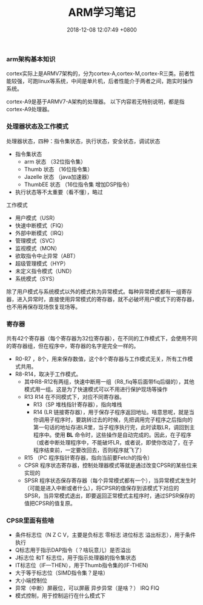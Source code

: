﻿---
layout: post
title: ARM学习笔记
date: 2018-12-08 12:07:49 +0800
categories: 技术 硬件
issue_id: 43
---
### arm架构基本知识
cortex实际上是ARMV7架构的，分为cortex-A,cortex-M,cortex-R三类。前者性能较强，可跑linux等系统，中间是单片机，后者性能介于两者之间，跑实时操作系统。

cortex-A9是基于ARMV7-A架构的处理器。
以下内容若无特别说明，都是指cortex-A9处理器。

### 处理器状态及工作模式
处理器状态，四种：指令集状态，执行状态，安全状态，调试状态

- 指令集状态
    - arm 状态 （32位指令集）
    - Thumb 状态 （16位指令集）
    - Jazelle 状态 （java加速器）
    - ThumbEE 状态 （16位指令集 增加DSP指令）
- 执行状态等不太重要（看不懂），略过

工作模式
- 用户模式（USR）
- 快速中断模式（FIQ）
- 外部中断模式（IRQ）
- 管理模式（SVC）
- 监视模式（MON）
- 欲取指令中止异常（ABT）
- 超级管理模式（HYP）
- 未定义指令模式（UND）
- 系统模式（SYS）

除了用户模式与系统模式以外的模式称为异常模式。每种异常模式都有一组寄存器，进入异常时，直接使用异常模式的寄存器，就不必破坏用户模式下的寄存器，也不用再保存现场恢复现场等。

### 寄存器
共有42个寄存器（每个寄存器为32位寄存器），在不同的工作模式下，会使用不同的寄存器组，但在程序中，寄存器的名字是完全一样的。

- R0-R7 ，8个，用来保存数值，这个8个寄存器与工作模式无关，所有工作模式共用。
- R8-R14，取决于工作模式。
    - 其中R8-R12有两组，快速中断用一组（R8_fiq等后面带fiq后缀的），其他模式用一组。这是为了快速模式可以不用进行保护现场等操作
    - R13 R14 在不同模式下，对应不同寄存器。
        - R13（SP 堆栈指针寄存器），指向堆栈
        - R14 (LR 链接寄存器），用于保存子程序返回地址。啥意思呢，就是当你调用子程序时，要跳转过去的时候，先把调用完子程序之后指向的第一句话的地址存进LR里，当子程序执行完，此时读取LR，调回到主程序中。使用 **BL** 命令时，这些操作是自动完成的。因此，在子程序（或者中断处理程序中，不能破坏LR，或者说，即使你改动了，在子程序结束前，一定要改回去，否则程序就飞了）
    - R15 （PC 程序指针寄存器，指向当前要Fetch的指令）
    - CPSR 程序状态寄存器，控制处理器模式等就是通过改变CPSR的某些位来实现的
    - SPSR 程序状态保存寄存器（每个异常模式都有一个），当异常模式发生时（可能是进入中断或者什么），将CPSR的值保存到该模式下对应的SPSR，当异常模式退出，即要返回正常模式主程序时，通过SPSR保存的值把CPSR的值复原。

### CPSR里面有些啥
- 条件标志位（N Z C V，主要是负标志  零标志   进位标志  溢出标志），用于条件执行
- Q标志用于指示DAP指令（？啥玩意儿）是否溢出
- J标志位 和T 标志位，用于指示处理器的指令集状态
- IT标志位（IF—THEN），用于Thumb指令集的(IF-THEN)
- 大于等于标志位（SIMD指令集？是啥）
- 大小端控制位
- 异常（中断）屏蔽位，可以屏蔽 异步异常（是啥？） IRQ FIQ
- 模式控制，用于控制运行在什么模式下
    




